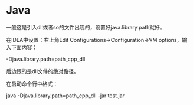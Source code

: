 # Java  

一般这是引入dll或者so的文件出现的，设置好java.library.path就好。

在IDEA中设置：右上角Edit Configurations→Configuration→VM options，输入下面内容：

-Djava.library.path=path_cpp_dll
 
后边跟的是dll文件的绝对路径。

在启动命令行中格式：

java -Djava.library.path=path_cpp_dll -jar  test.jar
 
 
